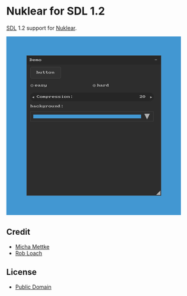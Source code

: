 # Nuklear for SDL 1.2

[SDL](https://www.libsdl.org/) 1.2 support for [Nuklear](https://github.com/vurtun/nuklear).

![Nuklear for SDL 1.2 Screenshot](screenshot.png)

## Credit

- [Micha Mettke](https://github.com/vurtun)
- [Rob Loach](https://github.com/robloach)

## License

- [Public Domain](LICENSE)
